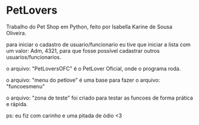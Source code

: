 # PetLovers
Trabalho do Pet Shop em Python, feito por Isabella Karine de Sousa Oliveira.

para iniciar o cadastro de usuario/funcionario eu tive que iniciar a lista com um valor: Adm, 4321, para que fosse possível cadastrar outros usuarios/funcionarios.

o arquivo: "PetLoversOFC" é o PetLover Oficial, onde o programa roda.

o arquivo: "menu do petlove" é uma base para fazer o arquivo: "funcoesmenu"

o arquivo: "zona de teste" foi criado para testar as funcoes de forma prática e rápida.

ps: eu fiz com carinho e uma pitada de ódio <3
